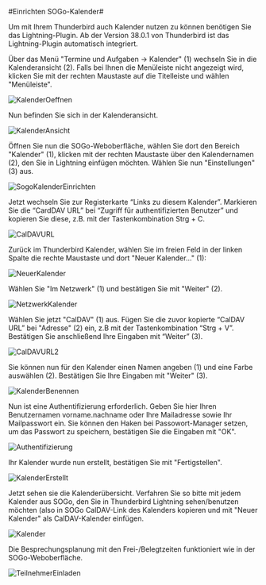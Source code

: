 #Einrichten SOGo-Kalender#

Um mit Ihrem Thunderbird auch Kalender nutzen zu können benötigen Sie das Lightning-Plugin. Ab der Version 38.0.1 von Thunderbird ist das Lightning-Plugin automatisch integriert.

Über das Menü "Termine und Aufgaben -> Kalender" (1) wechseln Sie in die Kalenderansicht (2). Falls bei Ihnen die Menüleiste nicht angezeigt wird, klicken Sie mit der rechten Maustaste auf die Titelleiste und wählen "Menüleiste".

![KalenderOeffnen](img-calendar/KalenderOeffnen.jpg)

Nun befinden Sie sich in der Kalenderansicht.

![KalenderAnsicht](img-calendar/KalenderAnsicht.jpg)

Öffnen Sie nun die SOGo-Weboberfläche, wählen Sie dort den Bereich "Kalender" (1), klicken mit der rechten Maustaste über den Kalendernamen (2), den Sie in Lightning einfügen möchten. Wählen Sie nun "Einstellungen" (3) aus.

![SogoKalenderEinrichten](img-calendar/SogoKalenderEinrichten.jpg)

Jetzt wechseln Sie zur Registerkarte “Links zu diesem Kalender”. Markieren Sie die “CardDAV URL” bei “Zugriff für authentifizierten Benutzer” und kopieren Sie diese, z.B. mit der Tastenkombination Strg + C.

![CalDAVURL](img-calendar/CalDAVURL.jpg)

Zurück im Thunderbird Kalender, wählen Sie im freien Feld in der linken Spalte die rechte Maustaste und dort "Neuer Kalender..." (1): 

![NeuerKalender](img-calendar/NeuerKalender.jpg)

Wählen Sie "Im Netzwerk" (1) und bestätigen Sie mit "Weiter" (2).

![NetzwerkKalender](img-calendar/NetzwerkKalender.jpg)

Wählen Sie jetzt "CalDAV" (1) aus. Fügen Sie die zuvor kopierte “CalDAV URL” bei "Adresse" (2) ein, z.B mit der Tastenkombination “Strg + V”. Bestätigen Sie anschließend Ihre Eingaben mit “Weiter” (3).

![CalDAVURL2](img-calendar/CalDAVURL2.jpg)

Sie können nun für den Kalender einen Namen angeben (1) und eine Farbe auswählen (2). Bestätigen Sie Ihre Eingaben mit "Weiter" (3).

![KalenderBenennen](img-calendar/KalenderBenennen.jpg)

Nun ist eine Authentifizierung erforderlich. Geben Sie hier Ihren Benutzernamen vorname.nachname oder Ihre Mailadresse sowie Ihr Mailpasswort ein. Sie können den Haken bei Passowort-Manager setzen, um das Passwort zu speichern, bestätigen Sie die Eingaben mit "OK".

![Authentifizierung](img-calendar/Authentifizierung.jpg)

Ihr Kalender wurde nun erstellt, bestätigen Sie mit "Fertigstellen".

![KalenderErstellt](img-calendar/KalenderErstellt.jpg)

Jetzt sehen sie die Kalenderübersicht. Verfahren Sie so bitte mit jedem Kalender aus SOGo, den Sie in Thunderbird Lightning sehen/benutzen möchten (also in SOGo CalDAV-Link des Kalenders kopieren und mit "Neuer Kalender" als CalDAV-Kalender einfügen. 

![Kalender](img-calendar/Kalender.jpg)

Die Besprechungsplanung mit den Frei-/Belegtzeiten funktioniert wie in der SOGo-Weboberfläche.

![TeilnehmerEinladen](img-calendar/TeilnehmerEinladen.jpg)
